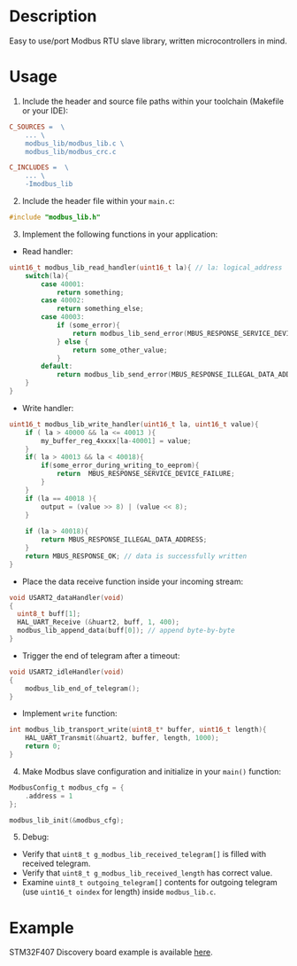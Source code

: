 # Description 

Easy to use/port Modbus RTU slave library, written microcontrollers in mind. 

# Usage 

1. Include the header and source file paths within your toolchain (Makefile or your IDE):

```Makefile
C_SOURCES =  \
    ... \
    modbus_lib/modbus_lib.c \
    modbus_lib/modbus_crc.c

C_INCLUDES =  \
    ... \
    -Imodbus_lib
```

2. Include the header file within your `main.c`: 

```c
#include "modbus_lib.h"
```

3. Implement the following functions in your application: 

* Read handler:

```c
uint16_t modbus_lib_read_handler(uint16_t la){ // la: logical_address
    switch(la){
        case 40001:
            return something; 
        case 40002:
            return something_else;
        case 40003: 
            if (some_error){
                return modbus_lib_send_error(MBUS_RESPONSE_SERVICE_DEVICE_FAILURE);
            } else {
                return some_other_value;
            }
        default:
            return modbus_lib_send_error(MBUS_RESPONSE_ILLEGAL_DATA_ADDRESS); 
    }
}

```

* Write handler: 

```c
uint16_t modbus_lib_write_handler(uint16_t la, uint16_t value){
    if ( la > 40000 && la <= 40013 ){
        my_buffer_reg_4xxxx[la-40001] = value;
    }
    if( la > 40013 && la < 40018){
        if(some_error_during_writing_to_eeprom){
            return 	MBUS_RESPONSE_SERVICE_DEVICE_FAILURE;
        }
    }
    if (la == 40018 ){
        output = (value >> 8) | (value << 8);
    }
    
    if (la > 40018){
	    return MBUS_RESPONSE_ILLEGAL_DATA_ADDRESS;
    }
    return MBUS_RESPONSE_OK; // data is successfully written
}
```


* Place the data receive function inside your incoming stream:

```c
void USART2_dataHandler(void)
{
  uint8_t buff[1]; 
  HAL_UART_Receive (&huart2, buff, 1, 400);  
  modbus_lib_append_data(buff[0]); // append byte-by-byte
}
```

* Trigger the end of telegram after a timeout: 

```c
void USART2_idleHandler(void)
{
    modbus_lib_end_of_telegram();
}
```

* Implement `write` function: 

```c
int modbus_lib_transport_write(uint8_t* buffer, uint16_t length){
    HAL_UART_Transmit(&huart2, buffer, length, 1000);
    return 0; 
}
```

4. Make Modbus slave configuration and initialize in your `main()` function: 

```c
ModbusConfig_t modbus_cfg = {
    .address = 1
}; 

modbus_lib_init(&modbus_cfg);
```

5. Debug: 

* Verify that `uint8_t g_modbus_lib_received_telegram[]` is filled with received telegram. 
* Verify that `uint8_t g_modbus_lib_received_length` has correct value. 
* Examine `uint8_t outgoing_telegram[]` contents for outgoing telegram (use `uint16_t oindex` for length) inside `modbus_lib.c`.

# Example 

STM32F407 Discovery board example is available [here](https://github.com/ceremcem/modbus_example). 
